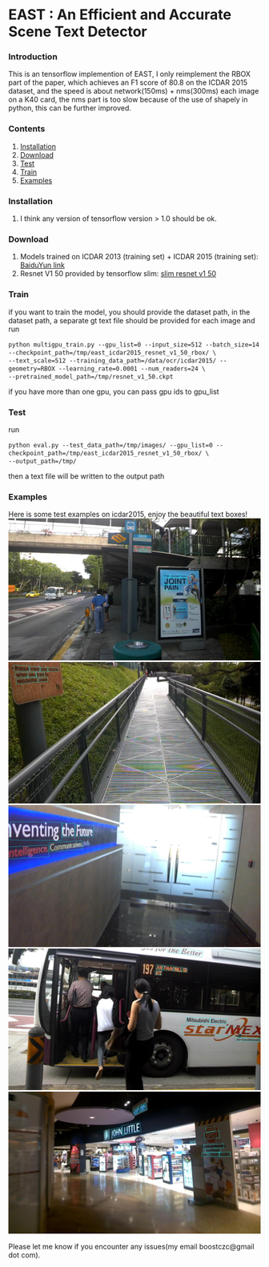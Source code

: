 # EAST : An Efficient and Accurate Scene Text Detector

### Introduction
This is an tensorflow implemention of EAST, I only reimplement the RBOX part of the paper, which achieves an F1 score
of 80.8 on the ICDAR 2015 dataset, and the speed is about network(150ms) + nms(300ms) each image on a K40 card, the nms part is too 
slow because of the use of shapely in python, this can be further improved.


### Contents
1. [Installation](#installation)
2. [Download](#download)
3. [Test](#train)
4. [Train](#test)
5. [Examples](#examples)

### Installation
1. I think any version of tensorflow version > 1.0 should be ok.

### Download
1. Models trained on ICDAR 2013 (training set) + ICDAR 2015 (training set): [BaiduYun link](http://pan.baidu.com/s/1jHWDrYQ)
2. Resnet V1 50 provided by tensorflow slim: [slim resnet v1 50](http://download.tensorflow.org/models/resnet_v1_50_2016_08_28.tar.gz)

### Train
if you want to train the model, you should provide the dataset path, in the dataset path, a separate gt text file should be provided for each image
and run

```
python multigpu_train.py --gpu_list=0 --input_size=512 --batch_size=14 --checkpoint_path=/tmp/east_icdar2015_resnet_v1_50_rbox/ \
--text_scale=512 --training_data_path=/data/ocr/icdar2015/ --geometry=RBOX --learning_rate=0.0001 --num_readers=24 \
--pretrained_model_path=/tmp/resnet_v1_50.ckpt
```

if you have more than one gpu, you can pass gpu ids to gpu_list

### Test
run
```
python eval.py --test_data_path=/tmp/images/ --gpu_list=0 --checkpoint_path=/tmp/east_icdar2015_resnet_v1_50_rbox/ \
--output_path=/tmp/
```

then a text file will be written to the output path


### Examples
Here is some test examples on icdar2015, enjoy the beautiful text boxes!
![image_1](Examples/img_2.jpg)
![image_2](Examples/img_10.jpg)
![image_3](Examples/img_14.jpg)
![image_4](Examples/img_26.jpg)
![image_5](Examples/img_75.jpg)

Please let me know if you encounter any issues(my email boostczc@gmail dot com).
